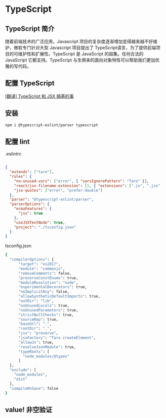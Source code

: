# TypeScript

## TypeScript 简介

随着前端技术的广泛应用，Javascript 项目的复杂度逐渐增加变得越来越不好维护，微软专门针对大型 Javascript 项目提出了 TypeScript语言，为了提供前端项目的可维护性和扩展性。TypeScript 是 JavaScript 的超集。任何合法的 JavaScript 它都支持。TypeScript 与生俱来的面向对象特性可以帮助我们更加优雅的写代码。

## 配置 TypeScript

[[翻译] TypeScript 和 JSX 搞基的事](https://github.com/techird/blog/issues/3)


## 安装

```sh
npm i @typescript-eslint/parser typescript
```

## 配置 lint

.eslintrc

```json

{
  "extends": ["taro"],
  "rules": {
    "no-unused-vars": ["error", { "varsIgnorePattern": "Taro" }],
    "react/jsx-filename-extension": [1, { "extensions": [".js", ".jsx", ".tsx"] }],
    "jsx-quotes": ["error", "prefer-double"]
  },
  "parser": "@typescript-eslint/parser",
  "parserOptions": {
    "ecmaFeatures": {
      "jsx": true
    },
    "useJSXTextNode": true,
    "project": "./tsconfig.json"
  }
}

```
tsconfig.json

```sh
{
  "compilerOptions": {
      "target": "es2017",
      "module": "commonjs",
      "removeComments": false,
      "preserveConstEnums": true,
      "moduleResolution": "node",
      "experimentalDecorators": true,
      "noImplicitAny": false,
      "allowSyntheticDefaultImports": true,
      "outDir": "lib",
      "noUnusedLocals": true,
      "noUnusedParameters": true,
      "strictNullChecks": true,
      "sourceMap": true,
      "baseUrl": ".",
      "rootDir": ".",
      "jsx": "preserve",
      "jsxFactory": "Taro.createElement",
      "allowJs": true,
      "resolveJsonModule": true,
      "typeRoots": [
        "node_modules/@types"
      ]
  },
  "exclude": [
    "node_modules",
    "dist"
  ],
  "compileOnSave": false
}


```

## value! 非空验证

